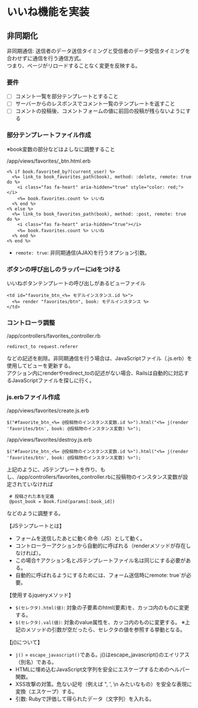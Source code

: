 # いいね機能を実装

## 非同期化
非同期通信: 送信者のデータ送信タイミングと受信者のデータ受信タイミングを合わせずに通信を行う通信方式。<br>
つまり、ページがリロードすることなく変更を反映する。

### 要件
- [ ] コメント一覧を部分テンプレートとすること
- [ ] サーバーからのレスポンスでコメント一覧のテンプレートを返すこと
- [ ] コメントの投稿後、コメントフォームの値に前回の投稿が残らないようにする

### 部分テンプレートファイル作成
※book変数の部分などはよしなに調整すること

/app/views/favorites/_btn.html.erb
```
<% if book.favorited_by?(current_user) %>
  <%= link_to book_favorites_path(book), method: :delete, remote: true do %>
    <i class="fas fa-heart" aria-hidden="true" style="color: red;"></i>
    <%= book.favorites.count %> いいね
  <% end %>
<% else %>
  <%= link_to book_favorites_path(book), method: :post, remote: true do %>
    <i class="fas fa-heart" aria-hidden="true"></i>
    <%= book.favorites.count %> いいね
  <% end %>
<% end %>
```
- `remote: true`: 非同期通信(AJAX)を行うオプション引数。

### ボタンの呼び出しのラッパーにidをつける
いいねボタンテンプレートの呼び出しがあるビューファイル
```
<td id="favorite_btn_<%= モデルインスタンス.id %>">
  <%= render "favorites/btn", book: モデルインスタンス %>
</td>
```

### コントローラ調整
/app/controllers/favorites_controller.rb
```
redirect_to request.referer
```
などの記述を削除。非同期通信を行う場合は、JavaScriptファイル（.js.erb）を使用してビューを更新する。<br>
アクション内にrenderやredirect_toの記述がない場合、Railsは自動的に対応するJavaScriptファイルを探しに行く。

### js.erbファイル作成
/app/views/favorites/create.js.erb
```
$("#favorite_btn_<%= @投稿物のインスタンス変数.id %>").html("<%= j(render 'favorites/btn', book: @投稿物のインスタンス変数) %>");
```

/app/views/favorites/destroy.js.erb
```
$("#favorite_btn_<%= @投稿物のインスタンス変数.id %>").html("<%= j(render 'favorites/btn', book: @投稿物のインスタンス変数) %>");
```

上記のように、JSテンプレートを作り、もし、/app/controllers/favorites_controller.rbに投稿物のインスタンス変数が設定されていなければ
```
 # 投稿された本を定義
 @post_book = Book.find(params[:book_id])
```
などのように調整する。

【JSテンプレートとは】<br>
- フォームを送信したあとに動く命令（JS）として動く。
- コントローラーアクションから自動的に呼ばれる（renderメソッドが存在しなければ）。
- この場合↑アクション名とJSテンプレートファイル名は同じにする必要がある。
- 自動的に呼ばれるようにするためには、フォーム送信時にremote: true`が必要。

【使用するjqueryメソッド】
- `$(セレクタ).html(値)`: 対象の子要素のhtml(要素)を、カッコ内のものに変更する。
- `$(セレクタ).val(値)`: 対象のvalue属性を、カッコ内のものに変更する。
※上記のメソッドの引数が空だったら、セレクタの値を参照する挙動となる。

【j()について】<br>
- `j()` = `escape_javascript()`である。j()はescape_javascript()のエイリアス（別名）である。
- HTMLに埋め込むJavaScript文字列を安全にエスケープするためのヘルパー関数。
- XSS攻撃の対策。危ない記号（例えば ", ', \n みたいなもの）を安全な表現に変換（エスケープ）する。
- 引数: Rubyで評価して得られたデータ（文字列）を入れる。